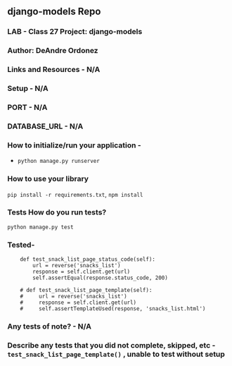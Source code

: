 ## django-models Repo

### LAB - Class 27 Project: django-models

### Author: DeAndre Ordonez

### Links and Resources - N/A

### Setup - N/A

### PORT - N/A

### DATABASE_URL - N/A

### How to initialize/run your application - 

- `python manage.py runserver`

### How to use your library

`pip install -r requirements.txt`,
`npm install`

### Tests How do you run tests?

`python manage.py test`

### Tested-

```    
    def test_snack_list_page_status_code(self):
        url = reverse('snacks_list')
        response = self.client.get(url)
        self.assertEqual(response.status_code, 200)

    # def test_snack_list_page_template(self):
    #     url = reverse('snacks_list')
    #     response = self.client.get(url)
    #     self.assertTemplateUsed(response, 'snacks_list.html')

```

### Any tests of note? - N/A

### Describe any tests that you did not complete, skipped, etc - `test_snack_list_page_template()` , unable to test without setup